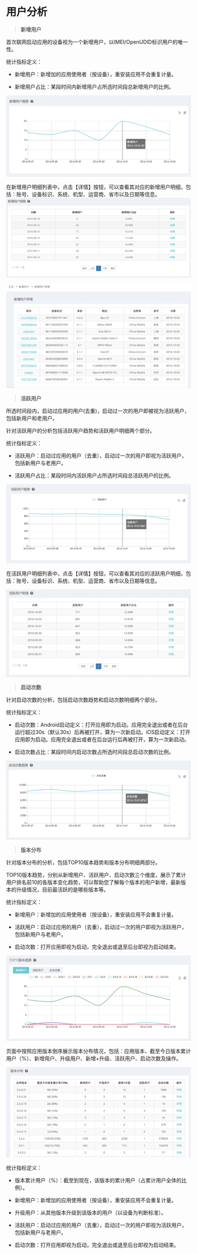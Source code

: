 # 用户分析

> **新增用户**

首次联网启动应用的设备视为一个新增用户，以IMEI/OpenUDID标识用户的唯一性。

统计指标定义：

* 新增用户：新增加的应用使用者（按设备），重安装应用不会重复计量。

* 新增用户占比：某段时间内新增用户占所选时间段总新增用户的比例。

![](/assets/new_user.png)

在新增用户明细列表中，点击【详情】按钮，可以查看其对应的新增用户明细，包括：账号、设备标识、系统、机型、运营商、省市以及日期等信息。
![](/assets/用户分析4.png)

![](/assets/new_user_detail.png)


> **活跃用户**

所选时间段内，启动过应用的用户(去重)，启动过一次的用户即被视为活跃用户，包括新用户和老用户。

针对活跃用户的分析包括活跃用户趋势和活跃用户明细两个部分。

统计指标定义：

* 活跃用户：启动过应用的用户（去重），启动过一次的用户即视为活跃用户，包括新用户与老用户。

* 活跃用户占比：某段时间内活跃用户占所选时间段总活跃用户的比例。

![](/assets/active_user.png)

在活跃用户明细列表中，点击【详情】按钮，可以查看其对应的活跃用户明细，包括：账号、设备标识、系统、机型、运营商、省市以及日期等信息。

![](/assets/active_user_detail.png)


> **启动次数**

针对启动次数的分析，包括启动次数趋势和启动次数明细两个部分。

统计指标定义：

* 启动次数：Android启动定义：打开应用即为启动。应用完全退出或者在后台运行超过30s（默认30s）后再被打开，算为一次新启动。iOS启动定义：打开应用即为启动。应用完全退出或者在后台运行后再被打开，算为一次新启动。

* 启动次数占比：某段时间内启动次数占所选时间段总启动次数的比例。

![](/assets/launch.png)


> **版本分布**

针对版本分布的分析，包括TOP10版本趋势和版本分布明细两部分。

TOP10版本趋势，分别从新增用户、活跃用户、启动次数三个维度，展示了累计用户排名前10的各版本变化趋势，可以帮助您了解每个版本的用户新增，最新版本的升级情况，目前最活跃的是哪些版本等。

统计指标定义：

* 新增用户：新增加的应用使用者（按设备），重安装应用不会重复计量。

* 活跃用户：启动过应用的用户（去重），启动过一次的用户即视为活跃用户，包括新用户与老用户。

* 启动次数：打开应用即视为启动，完全退出或退至后台即视为启动结束。

![](/assets/version_user.png)

页面中按照应用版本倒序展示版本分布情况，包括：应用版本、截至今日版本累计用户（%）、新增用户、升级用户、新增+升级、活跃用户、启动次数及操作。

![](/assets/version_user_detail.png)

统计指标定义：

* 版本累计用户（%）：截至到现在，该版本的累计用户（占累计用户全体的比例）。

* 新增用户：新增加的应用使用者（按设备），重安装应用不会重复计量。

* 升级用户：从其他版本升级到该版本的用户（以设备为判断标准）。

* 活跃用户：启动过应用的用户（去重），启动过一次的用户即视为活跃用户，包括新用户与老用户。

* 启动次数：打开应用即视为启动，完全退出或退至后台即视为启动结束。






















